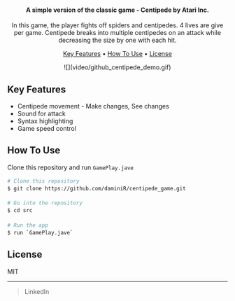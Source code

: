 <h4 align="center"> A simple version of the classic game - Centipede by Atari Inc.</h4>
<p align="center">
In this game, the player fights off spiders and centipedes. 4 lives are give per game.
Centipede breaks into multiple centipedes on an attack while
decreasing the size by one with each hit.
</p>


<p align="center">
  <a href="#key-features">Key Features</a> •
  <a href="#how-to-use">How To Use</a> •
  <a href="#license">License</a>
</p>

<p align="center"> ![](video/github_centipede_demo.gif)</p>

## Key Features

* Centipede movement - Make changes, See changes
* Sound for attack
* Syntax highlighting
* Game speed control

## How To Use

Clone this repository and run `GamePlay.jave`

```bash
# Clone this repository
$ git clone https://github.com/daminiR/centipede_game.git

# Go into the repository
$ cd src

# Run the app
$ run `GamePlay.jave`
```

## License

MIT

---

> LinkedIn [](www.linkedin.com/in/drijhwan)
